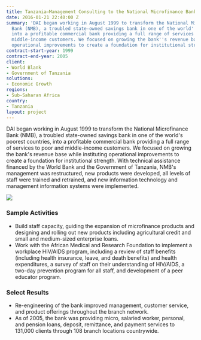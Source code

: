 ```yaml
---
title: Tanzania—Management Consulting to the National Microfinance Bank (NMB)
date: 2016-01-21 22:40:00 Z
summary: 'DAI began working in August 1999 to transform the National Microfinance
  Bank (NMB), a troubled state-owned savings bank in one of the world''s poorest countries,
  into a profitable commercial bank providing a full range of services to poor and
  middle-income customers. We focused on growing the bank''s revenue base while instituting
  operational improvements to create a foundation for institutional strength. '
contract-start-year: 1999
contract-end-year: 2005
client:
- World Blank
- Government of Tanzania
solutions:
- Economic Growth
regions:
- Sub-Saharan Africa
country:
- Tanzania
layout: project
---
```


DAI began working in August 1999 to transform the National Microfinance Bank (NMB), a troubled state-owned savings bank in one of the world's poorest countries, into a profitable commercial bank providing a full range of services to poor and middle-income customers. We focused on growing the bank's revenue base while instituting operational improvements to create a foundation for institutional strength. With technical assistance financed by the World Bank and the Government of Tanzania, NMB's management was restructured, new products were developed, all levels of staff were trained and retrained, and new information technology and management information systems were implemented.

![][1]

### Sample Activities

* Build staff capacity, guiding the expansion of microfinance products and designing and rolling out new products including agricultural credit and small and medium-sized enterprise loans.
* Work with the African Medical and Research Foundation to implement a workplace HIV/AIDS program, including a review of staff benefits (including health insurance, leave, and death benefits) and health expenditures, a survey of staff on their understanding of HIV/AIDS, a two-day prevention program for all staff, and development of a peer educator program.

### Select Results

* Re-engineering of the bank improved management, customer service, and product offerings throughout the branch network.
* As of 2005, the bank was providing micro, salaried worker, personal, and pension loans, deposit, remittance, and payment services to 131,000 clients through 108 branch locations countrywide.

[1]: https://assetify-dai.com/projects/tanz-bank-1.jpg
